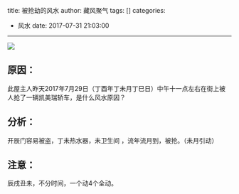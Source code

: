 title: 被抢劫的风水
author: 藏风聚气
tags: []
categories:
  - 风水
date: 2017-07-31 21:03:00
---
![](http://fs-image.pull.net.cn/17-7-31/90816128.jpg!800)

原因：
-----
   此屋主人昨天2017年7月29日（丁酉年丁未月丁巳日）中午十一点左右在街上被人抢了一辆凯美瑞轿车，是什么风水原因？
   
   分析：
   -----
   开辰门容易被盗，丁未热水器，未卫生间 ，流年流月到，被抢。（未月引动）
   
   注意：
   ------
   辰戌丑未，不分时间，一个动4个全动。